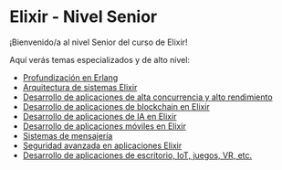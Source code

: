 # Elixir - Nivel Senior

¡Bienvenido/a al nivel Senior del curso de Elixir!

Aquí verás temas especializados y de alto nivel:

- [Profundización en Erlang](profundizacion_en_erlang.md)
- [Arquitectura de sistemas Elixir](arquitectura_de_sistemas_elixir.md)
- [Desarrollo de aplicaciones de alta concurrencia y alto rendimiento](optimizacion_de_aplicaciones_de_alto_rendimiento.md)
- [Desarrollo de aplicaciones de blockchain en Elixir](desarrollo_de_aplicaciones_de_blockchain_en_elixir.md)
- [Desarrollo de aplicaciones de IA en Elixir](desarrollo_de_aplicaciones_de_inteligencia_artificial_en_elixir.md)
- [Desarrollo de aplicaciones móviles en Elixir](desarrollo_de_aplicaciones_moviles_en_elixir.md)
- [Sistemas de mensajería](implementacion_de_sistemas_de_mensajeria.md)
- [Seguridad avanzada en aplicaciones Elixir](seguridad_avanzada_en_aplicaciones_elixir.md)
- [Desarrollo de aplicaciones de escritorio, IoT, juegos, VR, etc.](desarrollo_de_aplicaciones_de_escritorio_en_elixir.md)
